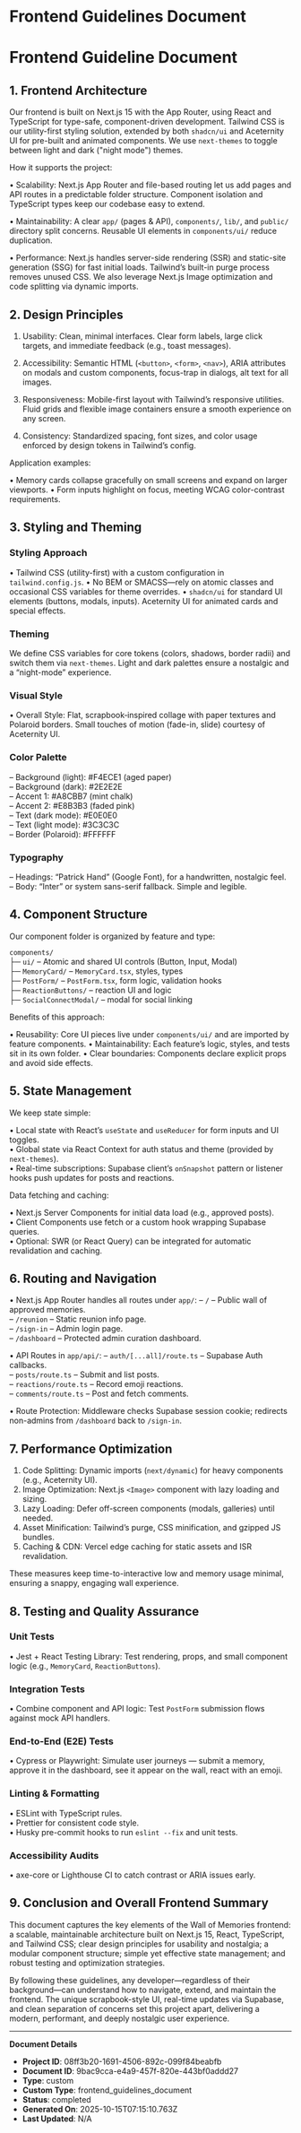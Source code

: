 # Frontend Guidelines Document

# Frontend Guideline Document

## 1. Frontend Architecture

Our frontend is built on Next.js 15 with the App Router, using React and TypeScript for type-safe, component-driven development. Tailwind CSS is our utility-first styling solution, extended by both `shadcn/ui` and Aceternity UI for pre-built and animated components. We use `next-themes` to toggle between light and dark ("night mode") themes.

How it supports the project:

• Scalability: Next.js App Router and file-based routing let us add pages and API routes in a predictable folder structure. Component isolation and TypeScript types keep our codebase easy to extend.

• Maintainability: A clear `app/` (pages & API), `components/`, `lib/`, and `public/` directory split concerns. Reusable UI elements in `components/ui/` reduce duplication.

• Performance: Next.js handles server-side rendering (SSR) and static-site generation (SSG) for fast initial loads. Tailwind’s built-in purge process removes unused CSS. We also leverage Next.js Image optimization and code splitting via dynamic imports.

## 2. Design Principles

1. Usability: Clean, minimal interfaces. Clear form labels, large click targets, and immediate feedback (e.g., toast messages).

2. Accessibility: Semantic HTML (`<button>`, `<form>`, `<nav>`), ARIA attributes on modals and custom components, focus-trap in dialogs, alt text for all images.

3. Responsiveness: Mobile-first layout with Tailwind’s responsive utilities. Fluid grids and flexible image containers ensure a smooth experience on any screen.

4. Consistency: Standardized spacing, font sizes, and color usage enforced by design tokens in Tailwind’s config.

Application examples:

• Memory cards collapse gracefully on small screens and expand on larger viewports.
• Form inputs highlight on focus, meeting WCAG color-contrast requirements.

## 3. Styling and Theming

### Styling Approach

• Tailwind CSS (utility-first) with a custom configuration in `tailwind.config.js`.
• No BEM or SMACSS—rely on atomic classes and occasional CSS variables for theme overrides.
• `shadcn/ui` for standard UI elements (buttons, modals, inputs). Aceternity UI for animated cards and special effects.

### Theming

We define CSS variables for core tokens (colors, shadows, border radii) and switch them via `next-themes`. Light and dark palettes ensure a nostalgic and a “night-mode” experience.

### Visual Style

• Overall Style: Flat, scrapbook‐inspired collage with paper textures and Polaroid borders. Small touches of motion (fade-in, slide) courtesy of Aceternity UI.

### Color Palette

– Background (light): #F4ECE1 (aged paper)  
– Background (dark): #2E2E2E  
– Accent 1: #A8CBB7 (mint chalk)  
– Accent 2: #E8B3B3 (faded pink)  
– Text (dark mode): #E0E0E0  
– Text (light mode): #3C3C3C  
– Border (Polaroid): #FFFFFF  

### Typography

– Headings: “Patrick Hand” (Google Font), for a handwritten, nostalgic feel.  
– Body: “Inter” or system sans-serif fallback. Simple and legible.

## 4. Component Structure

Our component folder is organized by feature and type:

`components/`  
├─ `ui/` – Atomic and shared UI controls (Button, Input, Modal)  
├─ `MemoryCard/` – `MemoryCard.tsx`, styles, types  
├─ `PostForm/` – `PostForm.tsx`, form logic, validation hooks  
├─ `ReactionButtons/` – reaction UI and logic  
├─ `SocialConnectModal/` – modal for social linking  

Benefits of this approach:

• Reusability: Core UI pieces live under `components/ui/` and are imported by feature components.
• Maintainability: Each feature’s logic, styles, and tests sit in its own folder.
• Clear boundaries: Components declare explicit props and avoid side effects.

## 5. State Management

We keep state simple:

• Local state with React’s `useState` and `useReducer` for form inputs and UI toggles.  
• Global state via React Context for auth status and theme (provided by `next-themes`).  
• Real-time subscriptions: Supabase client’s `onSnapshot` pattern or listener hooks push updates for posts and reactions.

Data fetching and caching:

• Next.js Server Components for initial data load (e.g., approved posts).  
• Client Components use fetch or a custom hook wrapping Supabase queries.  
• Optional: SWR (or React Query) can be integrated for automatic revalidation and caching.

## 6. Routing and Navigation

• Next.js App Router handles all routes under `app/`:
  – `/` – Public wall of approved memories.  
  – `/reunion` – Static reunion info page.  
  – `/sign-in` – Admin login page.  
  – `/dashboard` – Protected admin curation dashboard.  

• API Routes in `app/api/`:
  – `auth/[...all]/route.ts` – Supabase Auth callbacks.  
  – `posts/route.ts` – Submit and list posts.  
  – `reactions/route.ts` – Record emoji reactions.  
  – `comments/route.ts` – Post and fetch comments.

• Route Protection: Middleware checks Supabase session cookie; redirects non-admins from `/dashboard` back to `/sign-in`.

## 7. Performance Optimization

1. Code Splitting: Dynamic imports (`next/dynamic`) for heavy components (e.g., Aceternity UI).  
2. Image Optimization: Next.js `<Image>` component with lazy loading and sizing.  
3. Lazy Loading: Defer off-screen components (modals, galleries) until needed.  
4. Asset Minification: Tailwind’s purge, CSS minification, and gzipped JS bundles.  
5. Caching & CDN: Vercel edge caching for static assets and ISR revalidation.

These measures keep time-to-interactive low and memory usage minimal, ensuring a snappy, engaging wall experience.

## 8. Testing and Quality Assurance

### Unit Tests

• Jest + React Testing Library: Test rendering, props, and small component logic (e.g., `MemoryCard`, `ReactionButtons`).

### Integration Tests

• Combine component and API logic: Test `PostForm` submission flows against mock API handlers.

### End-to-End (E2E) Tests

• Cypress or Playwright: Simulate user journeys — submit a memory, approve it in the dashboard, see it appear on the wall, react with an emoji.

### Linting & Formatting

• ESLint with TypeScript rules.  
• Prettier for consistent code style.  
• Husky pre-commit hooks to run `eslint --fix` and unit tests.

### Accessibility Audits

• axe-core or Lighthouse CI to catch contrast or ARIA issues early.

## 9. Conclusion and Overall Frontend Summary

This document captures the key elements of the Wall of Memories frontend: a scalable, maintainable architecture built on Next.js 15, React, TypeScript, and Tailwind CSS; clear design principles for usability and nostalgia; a modular component structure; simple yet effective state management; and robust testing and optimization strategies.

By following these guidelines, any developer—regardless of their background—can understand how to navigate, extend, and maintain the frontend. The unique scrapbook-style UI, real-time updates via Supabase, and clean separation of concerns set this project apart, delivering a modern, performant, and deeply nostalgic user experience.

---
**Document Details**
- **Project ID**: 08ff3b20-1691-4506-892c-099f84beabfb
- **Document ID**: 9bac9cca-e4a9-457f-820e-443bf0addd27
- **Type**: custom
- **Custom Type**: frontend_guidelines_document
- **Status**: completed
- **Generated On**: 2025-10-15T07:15:10.763Z
- **Last Updated**: N/A
